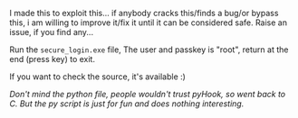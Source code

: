 I made this to exploit this... if anybody cracks this/finds a bug/or bypass this, i am willing to improve it/fix it until it can be considered safe. Raise an issue, if you find any...

Run the `secure_login.exe` file,
The user and passkey is "root", return at the end (press <enter> key) to exit.

If you want to check the source, it's available :)

*Don't mind the python file, people wouldn't trust pyHook, so went back to C. But the py script is just for fun and does nothing interesting.*
